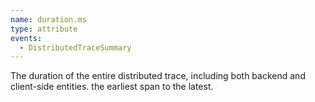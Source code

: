```yaml
---
name: duration.ms
type: attribute
events:
  - DistributedTraceSummary
---
```


The duration of the entire distributed trace, including both backend and client-side entities. the earliest span to the latest.